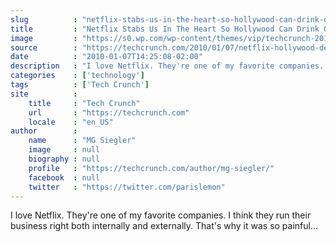 ```yaml
---
slug          : "netflix-stabs-us-in-the-heart-so-hollywood-can-drink-our-blood"
title         : "Netflix Stabs Us In The Heart So Hollywood Can Drink Our Blood"
image         : "https://s0.wp.com/wp-content/themes/vip/techcrunch-2013/assets/images/techcrunch.opengraph.default.png"
source        : "https://techcrunch.com/2010/01/07/netflix-hollywood-deal/"
date          : "2010-01-07T14:25:08-02:00"
description   : "I love Netflix. They're one of my favorite companies. I think they run their business right both internally and externally. That's why it was so painful..."
categories    : ['technology']
tags          : ['Tech Crunch']
site          :
    title     : "Tech Crunch"
    url       : "https://techcrunch.com"
    locale    : "en_US"
author        :
    name      : "MG Siegler"
    image     : null
    biography : null
    profile   : "https://techcrunch.com/author/mg-siegler/"
    facebook  : null
    twitter   : "https://twitter.com/parislemon"
---
```


I love Netflix. They're one of my favorite companies. I think they run their business right both internally and externally. That's why it was so painful...
